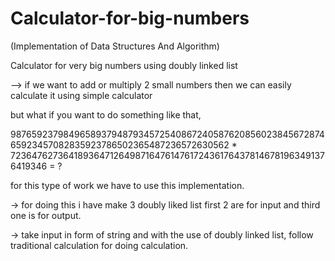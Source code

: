 # Calculator-for-big-numbers


(Implementation of Data Structures And Algorithm)

Calculator for very big numbers using doubly linked list 

--> if we want to add or multiply 2 small numbers then we can easily calculate it using simple calculator

but what if you want to do something like that,

9876592379849658937948793457254086724058762085602384567287465923457082835923786502365487236572630562 * 723647627364189364712649871647614761724361764378146781963491376419346 = ?

for this type of work we have to use this implementation.

-> for doing this i have make 3 doubly liked list first 2 are for input and third one is for output. 

-> take input in form of string and with the use of doubly linked list, follow traditional calculation for doing calculation.

